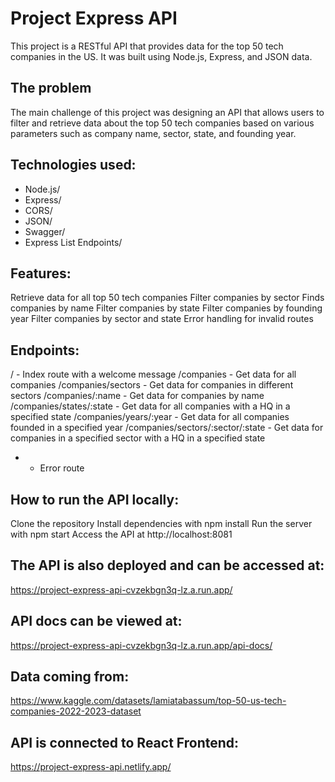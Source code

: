 # Project Express API

This project is a RESTful API that provides data for the top 50 tech companies in the US. It was built using Node.js, Express, and JSON data.

## The problem
The main challenge of this project was designing an API that allows users to filter and retrieve data about the top 50 tech companies based on various parameters such as company name, sector, state, and founding year.

## Technologies used:
- Node.js/
- Express/
- CORS/
- JSON/
- Swagger/
- Express List Endpoints/

## Features:
Retrieve data for all top 50 tech companies
Filter companies by sector
Finds companies by name
Filter companies by state
Filter companies by founding year
Filter companies by sector and state
Error handling for invalid routes

## Endpoints:
/ - Index route with a welcome message
/companies - Get data for all companies
/companies/sectors - Get data for companies in different sectors
/companies/:name - Get data for companies by name
/companies/states/:state - Get data for all companies with a HQ in a specified state
/companies/years/:year - Get data for all companies founded in a specified year
/companies/sectors/:sector/:state - Get data for companies in a specified sector with a HQ in a specified state
* - Error route

## How to run the API locally:
Clone the repository
Install dependencies with npm install
Run the server with npm start
Access the API at http://localhost:8081

## The API is also deployed and can be accessed at:
https://project-express-api-cvzekbgn3q-lz.a.run.app/

## API docs can be viewed at:
https://project-express-api-cvzekbgn3q-lz.a.run.app/api-docs/

## Data coming from:
https://www.kaggle.com/datasets/lamiatabassum/top-50-us-tech-companies-2022-2023-dataset

## API is connected to React Frontend:
https://project-express-api.netlify.app/
